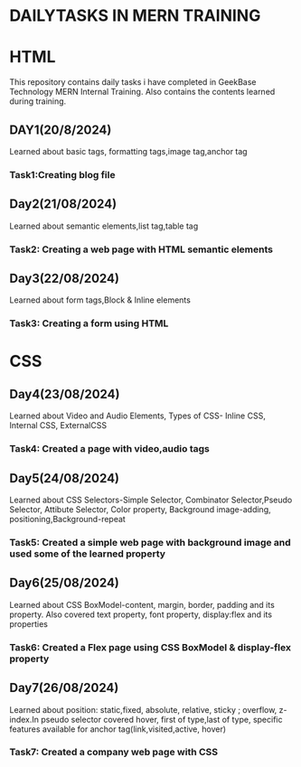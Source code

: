 # DAILYTASKS IN MERN TRAINING
# HTML
  This repository contains daily tasks i have completed in GeekBase Technology MERN Internal Training. Also contains the contents learned during training.
## DAY1(20/8/2024)
  Learned about basic tags, formatting tags,image tag,anchor tag
### Task1:Creating blog file
## Day2(21/08/2024)
  Learned about semantic elements,list tag,table tag
### Task2: Creating a web page with HTML semantic elements
## Day3(22/08/2024)
  Learned about form tags,Block & Inline elements
### Task3: Creating a form using HTML 
# CSS
## Day4(23/08/2024)
  Learned about Video and Audio Elements, Types of CSS- Inline CSS, Internal CSS, ExternalCSS
 ### Task4: Created a page with video,audio tags
## Day5(24/08/2024)
  Learned about CSS Selectors-Simple Selector, Combinator Selector,Pseudo Selector, Attibute Selector, Color property, Background image-adding, positioning,Background-repeat
 ### Task5: Created a simple web page with background image and used some of the learned property
## Day6(25/08/2024)
  Learned about CSS BoxModel-content, margin, border, padding and its property. Also covered text property, font property, display:flex and its properties
 ### Task6: Created a Flex page using CSS BoxModel & display-flex property
 ## Day7(26/08/2024)
  Learned about position: static,fixed, absolute, relative, sticky ; overflow, z-index.In pseudo selector covered hover, first of type,last of type, specific features available for anchor tag(link,visited,active, hover)
### Task7: Created a company web page with CSS
